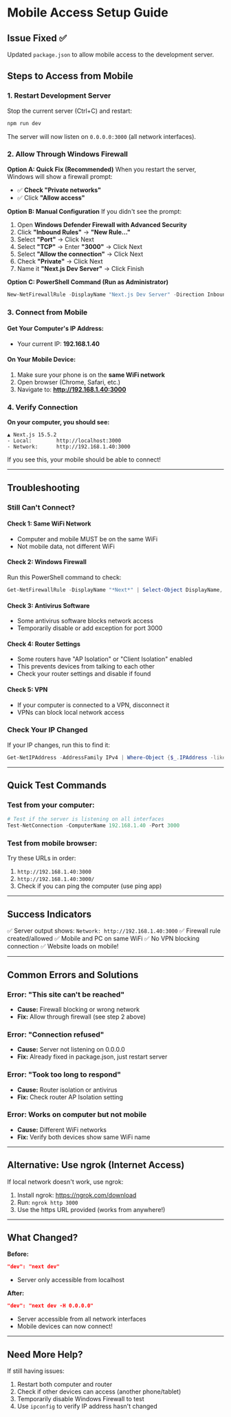 # Mobile Access Setup Guide

## Issue Fixed ✅
Updated `package.json` to allow mobile access to the development server.

## Steps to Access from Mobile

### 1. Restart Development Server
Stop the current server (Ctrl+C) and restart:
```powershell
npm run dev
```

The server will now listen on `0.0.0.0:3000` (all network interfaces).

### 2. Allow Through Windows Firewall

**Option A: Quick Fix (Recommended)**
When you restart the server, Windows will show a firewall prompt:
- ✅ **Check "Private networks"**
- ✅ Click **"Allow access"**

**Option B: Manual Configuration**
If you didn't see the prompt:

1. Open **Windows Defender Firewall with Advanced Security**
2. Click **"Inbound Rules"** → **"New Rule..."**
3. Select **"Port"** → Click Next
4. Select **"TCP"** → Enter **"3000"** → Click Next
5. Select **"Allow the connection"** → Click Next
6. Check **"Private"** → Click Next
7. Name it **"Next.js Dev Server"** → Click Finish

**Option C: PowerShell Command (Run as Administrator)**
```powershell
New-NetFirewallRule -DisplayName "Next.js Dev Server" -Direction Inbound -Protocol TCP -LocalPort 3000 -Action Allow -Profile Private
```

### 3. Connect from Mobile

#### Get Your Computer's IP Address:
- Your current IP: **192.168.1.40**

#### On Your Mobile Device:
1. Make sure your phone is on the **same WiFi network**
2. Open browser (Chrome, Safari, etc.)
3. Navigate to: **http://192.168.1.40:3000**

### 4. Verify Connection

**On your computer, you should see:**
```
▲ Next.js 15.5.2
- Local:        http://localhost:3000
- Network:      http://192.168.1.40:3000
```

If you see this, your mobile should be able to connect!

---

## Troubleshooting

### Still Can't Connect?

#### Check 1: Same WiFi Network
- Computer and mobile MUST be on the same WiFi
- Not mobile data, not different WiFi

#### Check 2: Windows Firewall
Run this PowerShell command to check:
```powershell
Get-NetFirewallRule -DisplayName "*Next*" | Select-Object DisplayName, Enabled, Direction, Action
```

#### Check 3: Antivirus Software
- Some antivirus software blocks network access
- Temporarily disable or add exception for port 3000

#### Check 4: Router Settings
- Some routers have "AP Isolation" or "Client Isolation" enabled
- This prevents devices from talking to each other
- Check your router settings and disable if found

#### Check 5: VPN
- If your computer is connected to a VPN, disconnect it
- VPNs can block local network access

### Check Your IP Changed
If your IP changes, run this to find it:
```powershell
Get-NetIPAddress -AddressFamily IPv4 | Where-Object {$_.IPAddress -like "192.168.*"} | Select-Object IPAddress
```

---

## Quick Test Commands

### Test from your computer:
```powershell
# Test if the server is listening on all interfaces
Test-NetConnection -ComputerName 192.168.1.40 -Port 3000
```

### Test from mobile browser:
Try these URLs in order:
1. `http://192.168.1.40:3000`
2. `http://192.168.1.40:3000/`
3. Check if you can ping the computer (use ping app)

---

## Success Indicators

✅ Server output shows: `Network: http://192.168.1.40:3000`
✅ Firewall rule created/allowed
✅ Mobile and PC on same WiFi
✅ No VPN blocking connection
✅ Website loads on mobile!

---

## Common Errors and Solutions

### Error: "This site can't be reached"
- **Cause:** Firewall blocking or wrong network
- **Fix:** Allow through firewall (see step 2 above)

### Error: "Connection refused"
- **Cause:** Server not listening on 0.0.0.0
- **Fix:** Already fixed in package.json, just restart server

### Error: "Took too long to respond"
- **Cause:** Router isolation or antivirus
- **Fix:** Check router AP Isolation setting

### Error: Works on computer but not mobile
- **Cause:** Different WiFi networks
- **Fix:** Verify both devices show same WiFi name

---

## Alternative: Use ngrok (Internet Access)

If local network doesn't work, use ngrok:

1. Install ngrok: https://ngrok.com/download
2. Run: `ngrok http 3000`
3. Use the https URL provided (works from anywhere!)

---

## What Changed?

**Before:**
```json
"dev": "next dev"
```
- Server only accessible from localhost

**After:**
```json
"dev": "next dev -H 0.0.0.0"
```
- Server accessible from all network interfaces
- Mobile devices can now connect!

---

## Need More Help?

If still having issues:
1. Restart both computer and router
2. Check if other devices can access (another phone/tablet)
3. Temporarily disable Windows Firewall to test
4. Use `ipconfig` to verify IP address hasn't changed
